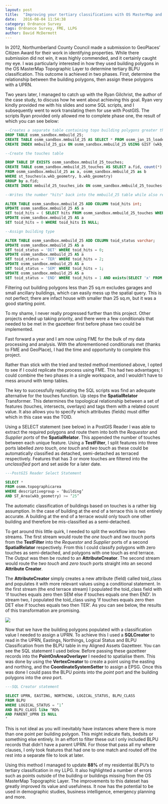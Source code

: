 ```yaml
---
layout: post
title:  "Improving your tertiary classifications with OS MasterMap and FME"
date:   2016-08-04 11:54:38
category: Ordnance Survey
tags: Ordnance Survey, FME, LLPG
author: David McDermott
---
```


In 2012, Northumberland County Council made a submission to GeoPlaces’ Citizen Award for their work in identifying properties. While there submission did not win, it was highly commended, and it certainly caught my eye. I was particularly interested in how they used building polygons in the OS MasterMap Topographic Layer to determine tertiary BLPU classification. This outcome is achieved in two phases. First, determine the relationship between the building polygons, then assign these polygons with a UPRN. 

Two years later, I managed to catch up with the Ryan Gilchrist, the author of the case study, to discuss how he went about achieving this goal. Ryan very kindly provided me with his slides and some SQL scripts, and I subsequently went to work translating them for use with PostGIS. The scripts Ryan provided only allowed me to complete phase one, the result of which you can see below:

```sql
--Creates a separate table containing topo building polygons greater than 25m
DROP TABLE osmm_sandbox.mmbuild_25;
CREATE TABLE osmm_sandbox.mmbuild_25 AS SELECT * FROM osmm_jan_15_loader.topographicarea WHERE descriptivegroups = 'Building' AND ST_Area(wkb_geometry) >= '25';
CREATE INDEX mmbuild_25_gix ON osmm_sandbox.mmbuild_25 USING GIST (wkb_geometry);

--Create the touches table

DROP TABLE IF EXISTS osmm_sandbox.mmbuild_25_touches;
CREATE TABLE osmm_sandbox.mmbuild_25_touches AS SELECT a.fid, count(*) AS hits 
FROM osmm_sandbox.mmbuild_25 as a, osmm_sandbox.mmbuild_25 as b
WHERE st_touches(a.wkb_geometry, b.wkb_geometry)
GROUP by a.fid;
CREATE INDEX mmbuild_25_touches_idx ON osmm_sandbox.mmbuild_25_touches(fid);

--Writes the number "hits" back into the mmbuild_25 table while also replacing NULL values with 0

ALTER TABLE osmm_sandbox.mmbuild_25 ADD COLUMN toid_hits int;
UPDATE osmm_sandbox.mmbuild_25 AS a
SET toid_hits = ( SELECT hits FROM osmm_sandbox.mmbuild_25_touches WHERE fid = a.fid );
UPDATE osmm_sandbox.mmbuild_25 AS a
SET toid_hits = 0 WHERE toid_hits IS NULL;

--Assign building type

ALTER TABLE osmm_sandbox.mmbuild_25 ADD COLUMN toid_status varchar;
UPDATE osmm_sandbox.mmbuild_25 AS a
SET toid_status = 'DET' WHERE toid_hits = 0;
UPDATE osmm_sandbox.mmbuild_25 AS a
SET toid_status = 'TER' WHERE toid_hits = 2;
UPDATE osmm_sandbox.mmbuild_25 AS a
SET toid_status = 'SEM' WHERE toid_hits = 1;
UPDATE osmm_sandbox.mmbuild_25 AS a
SET toid_status = 'END' WHERE toid_hits = 1 AND exists(SELECT 'x' FROM osmm_sandbox.mmbuild_25 as b where st_touches(a.wkb_geometry, b.wkb_geometry) and toid_hits = 2 );
```

Filtering out building polygons less than 25 sq.m excludes garages and small ancillary buildings, which can easily mess up the spatial query. This is not perfect; there are infact house with smaller than 25 sq.m, but it was a good starting point. 

To my shame, I never really progressed further than this project. Other projects ended up taking priority, and there were a few conditionals that needed to be met in the gazetteer first before phase two could be implemented. 

Fast forward a year and I am now using FME for the bulk of my data processing and analysis. With the aforementioned conditionals met (thanks to FME and GeoPlace), I had the time and opportunity to complete this project.

Rather than stick with the tried and tested method mentioned above, I opted to see if I could replicate the process using FME. This had two advantages; I could combine the two phases in a single workspace, and I wouldn’t have to mess around with temp tables.

The key to successfully replicating the SQL scripts was find an adequate alternative for the touches function. Up steps the **SpatialRelator** Transformer. This determines the topological relationship between a set of features (touches, intersects, overlays) and tags them with a related count value. It also allows you to specify which attributes (fields) must differ which in this case was the TOID. 

Using a SELECT statement (see below) in a PostGIS Reader I was able to extract the required polygons and route them into both the *Requestor* and *Supplier ports* of the **SpatialRelator**. This appended the number of touches between each unique feature. Using a **TestFilter**, I split features into three ports labelled *zero touch*, *one  touch* and *two touch* as these could be automatically classified as detached, semi-detached as terraced respectively.  Features that has 3 or more touches are filtered into the *unclassified* port and set aside for a later date.

```sql
---PostGIS Reader Select Statement

SELECT * 
FROM osmm.topographicarea
WHERE descriptivegroup = ‘Building’
AND ST_Area(wkb_geometry) >= ‘25’
```
The automatic classification of buildings based on touches is a rather big assumption. In the case of building at the end of a terrace this is not entirely accurate. A building at the end of a terrace would only touch one other building and therefore be mis-classified as a semi-detached. 

To get around this little quirk, I needed to split the workflow into two streams. The first stream would route the *one touch* and *two touch* ports from the **TestFilter** into the *Requestor* and *Supplier* ports of a second **SpatialRelator** respectively. From this I could classify polygons with zero touches as semi-detached, and polygons with one touch as end terrace. The *Output* was then be routed to an **AttributeCreator**. The second stream would route the *two touch* and *zero touch* ports straight into an second **Attribute Creator**.

The **AttributeCreator** simply creates a new attribute (field) called toid_class and populates it with more relevant values using a conditional statement. In the first stream (the end terrace stream) I populated the toid_class field with ‘if touches equals zero then SEM else if touches equals one then END’. In stream two, I populated the toid_class using ‘if touches equals zero then DET else if touches equals two then TER’. As you can see below, the results of this transformation are promising. 

![](https://s3-eu-west-1.amazonaws.com/shbcdatastore/web_image_hosting/tertiary_class_sample_map.jpg)

Now that we have the building polygons populated with a classification value I needed to assign a UPRN. To achieve this I used a **SQLCreator** to read in the UPRN, Eastings, Northings, Logical Status and BLPU Classification from the BLPU table in my Aligned Assets Gazetteer. You can see the SQL statement I used below. Before passing these gazetteer records into the **PointOnAreaOverlayer** I needed to spatialise them. This was done by using the **VertexCreator** to create a point using the easting and northing, and the **CoordinateSystemSetter** to assign a EPSG. Once this was done I could pass the BLPU points into the *point* port and the building polygons into the *area* port.

```sql
---SQL Creator statement

SELECT UPRN, EASTING, NORTHING, LOGICAL_STATUS, BLPU_CLASS
FROM BLPU
WHERE LOGICAL_STATUS = ‘1’
AND BLPU_CLASS like ‘RD%
AND PARENT_UPRN IS NULL
’
```

This is not ideal as you will inevitably have instances where there is more than one point per building polygon. This might indicate flats, bedsits or something else entirely. In an effort to filter these out I only included BLPU records that didn’t have a parent UPRN. For those that pass all my where clauses, I only took features that had one to one match and routed off the rest into a separate file to look at later. 

Using this method I managed to update **88%** of my residential BLPU’s to tertiary classification in my LLPG. It also highlighted a number of errors such as points outside of the building or buildings missing from the OS MasterMap Topographic Layer. The improvements to this dateset has greatly improved its value and usefulness. It now has the potential to be used in demographic studies, business intelligence, emergency planning and more.

